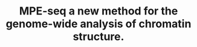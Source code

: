 ---
layout: page
title: " MPE-seq a new method for the genome-wide analysis of chromatin structure."
breadcrumb: true
categories:
    - publication
## publication related information
pub:
    authors: " Haruhiko Ishii, James T. Kadonaga,  Bing Ren"
    journal: " Proceedings of the National Academy of Sciences of the United States of America"
    date: 2015-07-07
    doi:  10.1073/pnas.1424804112
    volume:  112
    pages:  E3457--3465
    number:  27
    abstract: " The analysis of chromatin structure is essential for the understanding of transcriptional regulation in eukaryotes. Here we describe methidiumpropyl-EDTA sequencing (MPE-seq), a method for the genome-wide characterization of chromatin  that involves the digestion of nuclei withMPE-Fe(II) followed by massively parallel sequencing. Like micrococcal nuclease (MNase), MPE-Fe(II) preferentially cleaves the linker DNA between nucleosomes. However, there are differences in the cleavage of nuclear chromatin by MPE-Fe(II) relative to MNase. Most notably, immediately upstream of the transcription start site of active promoters, we frequently observed nucleosome-sized (141-190 bp) and subnucleosome-sized (such as 101-140 bp) peaks of digested chromatin fragments with MPE-seq but not with MNase-seq. These peaks also correlate with the presence of core histones and could thus be due, at least in part, to noncanonical chromatin structures such as labile nucleosome-like particles that have been observed in other contexts. The subnucleosome-sized MPE-seq peaks exhibit a particularly distinct association with active promoters. In addition, unlike MNase, MPE-Fe(II) cleaves nuclear DNA  with little sequence bias. In this regard, we found that DNA sequences at RNA splice sites are hypersensitive to digestion by MNase but not by MPE-Fe(II). This phenomenon may have affected the analysis of nucleosome occupancy over exons. These findings collectively indicate that MPE-seq provides a unique and straightforward means for the genome-wide analysis of chromatin structure with minimal DNA sequence bias. In particular, the combined use of MPE-seq and MNase-seq enables the identification of noncanonical chromatin structures that are likely to be important for the regulation of gene expression.,"
---